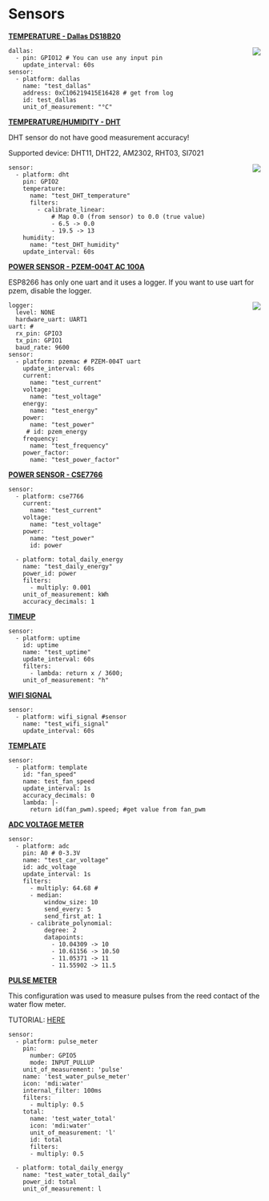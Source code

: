 # Sensors

[**TEMPERATURE - Dallas DS18B20**](https://esphome.io/components/sensor/dallas.html)

<img align="right" src="https://github.com/peca2345/ESPHome-code-examples/blob/main/images/sensors/DA18B20.png?raw=true">

```
dallas: 
  - pin: GPIO12 # You can use any input pin
    update_interval: 60s
sensor:    
  - platform: dallas 
    name: "test_dallas"
    address: 0xC106219415E16428 # get from log
    id: test_dallas
    unit_of_measurement: "°C" 
```

[**TEMPERATURE/HUMIDITY - DHT**](https://esphome.io/components/sensor/dht.html)

DHT sensor do not have good measurement accuracy!

Supported device: DHT11, DHT22, AM2302, RHT03, SI7021 

<img align="right" src="https://github.com/peca2345/ESPHome-code-examples/blob/main/images/sensors/DHT.png?raw=true">

```
sensor:
  - platform: dht
    pin: GPIO2
    temperature:
      name: "test_DHT_temperature"
      filters:
        - calibrate_linear:
            # Map 0.0 (from sensor) to 0.0 (true value)
            - 6.5 -> 0.0
            - 19.5 -> 13
    humidity:
      name: "test_DHT_humidity"
    update_interval: 60s
```

[**POWER SENSOR - PZEM-004T AC 100A**](https://esphome.io/components/sensor/pzemac.html)

ESP8266 has only one uart and it uses a logger.
If you want to use uart for pzem, disable the logger.

<img align="right" src="https://github.com/peca2345/ESPHome-code-examples/blob/main/images/sensors/pzem-004t-100A.png?raw=true">

```
logger:
  level: NONE
  hardware_uart: UART1
uart: # 
  rx_pin: GPIO3
  tx_pin: GPIO1
  baud_rate: 9600
sensor:
  - platform: pzemac # PZEM-004T uart
    update_interval: 60s
    current:
      name: "test_current"
    voltage:
      name: "test_voltage"
    energy:
      name: "test_energy"
    power:
      name: "test_power"
     # id: pzem_energy
    frequency:
      name: "test_frequency"
    power_factor:
      name: "test_power_factor"
```

[**POWER SENSOR - CSE7766**](https://esphome.io/components/sensor/cse7766.html)

```
sensor:
  - platform: cse7766
    current:
      name: "test_current"
    voltage:
      name: "test_voltage"
    power:
      name: "test_power"
      id: power

  - platform: total_daily_energy
    name: "test_daily_energy"
    power_id: power 
    filters:
      - multiply: 0.001
    unit_of_measurement: kWh
    accuracy_decimals: 1 
```   

[**TIMEUP**](https://esphome.io/components/sensor/uptime.html)

```
sensor:  
  - platform: uptime
    id: uptime
    name: "test_uptime"
    update_interval: 60s
    filters:
      - lambda: return x / 3600;
    unit_of_measurement: "h"
```

[**WIFI SIGNAL**](https://esphome.io/components/sensor/wifi_signal.html)

```
sensor:  
  - platform: wifi_signal #sensor
    name: "test_wifi_signal"
    update_interval: 60s     
```

[**TEMPLATE**](https://esphome.io/components/sensor/template.html)

```
sensor:  
  - platform: template 
    id: "fan_speed"
    name: test_fan_speed
    update_interval: 1s
    accuracy_decimals: 0
    lambda: |-
      return id(fan_pwm).speed; #get value from fan_pwm
```

[**ADC VOLTAGE METER**](https://esphome.io/components/sensor/adc.html)

```
sensor:
  - platform: adc
    pin: A0 # 0-3.3V
    name: "test_car_voltage"
    id: adc_voltage
    update_interval: 1s
    filters:
      - multiply: 64.68 #
      - median:
          window_size: 10
          send_every: 5
          send_first_at: 1
      - calibrate_polynomial:
          degree: 2
          datapoints:
            - 10.04309 -> 10
            - 10.61156 -> 10.50
            - 11.05371 -> 11
            - 11.55902 -> 11.5
```   

[**PULSE METER**](https://esphome.io/components/sensor/pulse_meter.html)

This configuration was used to measure pulses from the reed contact of the water flow meter.

TUTORIAL: [HERE](https://github.com/peca2345/ESPHome-water-pulse-meter)

```
sensor:
  - platform: pulse_meter
    pin:
      number: GPIO5
      mode: INPUT_PULLUP
    unit_of_measurement: 'pulse'
    name: 'test_water_pulse_meter'
    icon: 'mdi:water'
    internal_filter: 100ms
    filters:
      - multiply: 0.5
    total:
      name: 'test_water_total'
      icon: 'mdi:water'
      unit_of_measurement: 'l'
      id: total
      filters:
      - multiply: 0.5

  - platform: total_daily_energy
    name: "test_water_total_daily"
    power_id: total  
    unit_of_measurement: l
```   
